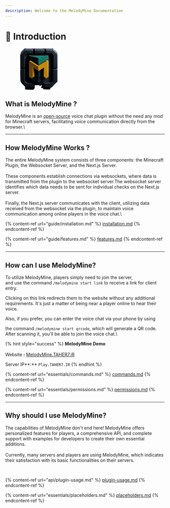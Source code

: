 ```yaml
---
description: Welcome to the MelodyMine Documentation
---
```


# 🎵 Introduction

<figure><img src=".gitbook/assets/melody-logo (1).png" alt=""><figcaption></figcaption></figure>

## What is MelodyMine ?

MelodyMine is an [open-source](https://github.com/Vallerian/MelodyMine) voice chat plugin without the need any mod for Minecraft servers, facilitating voice communication directly from the browser.\


***

## How MelodyMine Works ?

The entire MelodyMine system consists of three components: the Minecraft Plugin, the Websocket Server, and the Next.js Server.\
\
These components establish connections via websockets, where data is transmitted from the plugin to the websocket server.The websocket server identifies which data needs to be sent for individual checks on the Next.js server.\
\
Finally, the Next.js server communicates with the client, utilizing data received from the websocket via the plugin, to maintain voice communication among online players in the voice chat.\


{% content-ref url="guide/installation.md" %}
[installation.md](guide/installation.md)
{% endcontent-ref %}

{% content-ref url="guide/features.md" %}
[features.md](guide/features.md)
{% endcontent-ref %}

***

## How can I use MelodyMine?

To utilize MelodyMine, players simply need to join the server,\
and use the command `/melodymine start link` to receive a link for client entry.&#x20;

Clicking on this link redirects them to the website without any additional requirements. It's just a matter of being near a player online to hear their voice.

Also, if you prefer, you can enter the voice chat via your phone by using&#x20;

the command `/melodymine start qrcode`, which will generate a QR code. After scanning it, you'll be able to join the voice chat.\


{% hint style="success" %}
**MelodyMine Demo**\
\
Website **:** [MelodyMine.TAHER7.iR](https://melodymine.taher7.ir/)

Server  IP**:** `Play.TAHER7.IR`
{% endhint %}

{% content-ref url="essentials/commands.md" %}
[commands.md](essentials/commands.md)
{% endcontent-ref %}

{% content-ref url="essentials/permissions.md" %}
[permissions.md](essentials/permissions.md)
{% endcontent-ref %}

***

## Why should I use MelodyMine?

The capabilities of MelodyMine don't end here! MelodyMine offers personalized features for players, a comprehensive API, and complete support with examples for developers to create their own essential additions.\
\
Currently, many servers and players are using MelodyMine, which indicates their satisfaction with its basic functionalities on their servers.

<figure><img src="https://bstats.org/signatures/bukkit/MelodyMine.svg" alt=""><figcaption></figcaption></figure>

{% content-ref url="api/plugin-usage.md" %}
[plugin-usage.md](api/plugin-usage.md)
{% endcontent-ref %}

{% content-ref url="essentials/placeholders.md" %}
[placeholders.md](essentials/placeholders.md)
{% endcontent-ref %}
